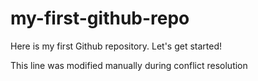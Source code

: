 # my-first-github-repo
Here is my first Github repository. Let's get started!

This line was modified manually during conflict resolution